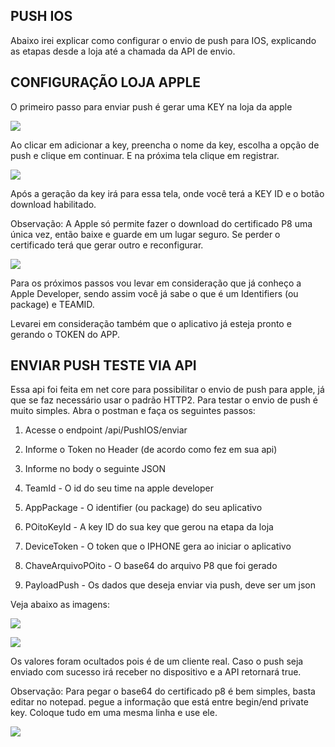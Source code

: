 ## PUSH IOS

Abaixo irei explicar como configurar o envio de push para IOS, explicando as etapas desde a loja até a chamada da API de envio.

## CONFIGURAÇÃO LOJA APPLE

O primeiro passo para enviar push é gerar uma KEY na loja da apple

![](https://lh5.googleusercontent.com/s9uBSF-vRlsJDB8xG7OSy34EoAj3PRQC2mzPAlOkLi8skC475jqoF3VTfyXN5r49VHmjmj6BmSO89KnNaaEFS3X6tFxeTsx4QJRuc8vOrBG-nxW0jT1zTfMDCsi1A3y1-noqp8C3)

Ao clicar em adicionar a key, preencha o nome da key, escolha a opção de push e clique em continuar. E na próxima tela clique em registrar.

![](https://lh6.googleusercontent.com/yEevGl9sGU_7o1rHHjfY10l56-zVyXvIk7ZJ_uzSMtnOv7CQ4Y3JdeVMM4rwfZIuQXbZu5EtwbuJz3V_fpaVg55QTk25vt5UsQw8Sw530MdRGObYshdoRZr21CbbSwg1hscHyQ0G)

Após a geração da key irá para essa tela, onde você terá a KEY ID e o botão download habilitado.

Observação: A Apple só permite fazer o download do certificado P8 uma única vez, então baixe e guarde em um lugar seguro. Se perder o certificado terá que gerar outro e reconfigurar.

![](https://lh3.googleusercontent.com/eop4xYUDSCfVSvJArz6dLvF497MgRe_BPovCLSoa-LWiFZczkv8qzw6yFHOGG0G5YNH7Zlej51Cv9XdkIawXk7650u1P-yiyYshOINuhlkwcSap8m7jciFt3o4-qleQ1yM80PCY2)

Para os próximos passos vou levar em consideração que já conheço a Apple Developer, sendo assim você já sabe o que é um Identifiers (ou package) e TEAMID.

Levarei em consideração também que o aplicativo já esteja pronto e gerando o TOKEN do APP.

## ENVIAR PUSH TESTE VIA API

Essa api foi feita em net core para possibilitar o envio de push para apple, já que se faz necessário usar o padrão HTTP2. Para testar o envio de push é muito simples. Abra o postman e faça os seguintes passos:

1.  Acesse o endpoint /api/PushIOS/enviar

2.  Informe o Token no Header (de acordo como fez em sua api)

3.  Informe no body o seguinte JSON

1.  TeamId - O id do seu time na apple developer

2.  AppPackage - O identifier (ou package) do seu aplicativo

3.  POitoKeyId - A key ID do sua key que gerou na etapa da loja

4.  DeviceToken - O token que o IPHONE gera ao iniciar o aplicativo

5.  ChaveArquivoPOito - O base64 do arquivo P8 que foi gerado

6.  PayloadPush - Os dados que deseja enviar via push, deve ser um json

Veja abaixo as imagens:

![](https://lh3.googleusercontent.com/PRUVRu_V6kkMqWiZF4nKJtPhZmR6bPACqi49vjU0iY5r7W3fobDqVeGPbzBol_vN04iaCM_SVZKEkXb_Lldcf6ROPMNmt9ppKBO83-ri5w04JRL9IIEZI7Jpx7cW9M9owrd3To6i)

![](https://lh6.googleusercontent.com/UikNcgFcbnaNabX5WhNKoqAGOoU463ZXBpqKftdhsjJEh9dRp9mqPTdFWlN2bpeDzFKseyf8thkp_Pg8gP7094QiUquaI3j-xjgP2iDPcvghJnkCk8JFrt77yCfE1BIVB2ELDl4Z)

Os valores foram ocultados pois é de um cliente real. Caso o push seja enviado com sucesso irá receber no dispositivo e a API retornará true.

Observação: Para pegar o base64 do certificado p8 é bem simples, basta editar no notepad. pegue a informação que está entre begin/end private key. Coloque tudo em uma mesma linha e use ele.

![](https://lh5.googleusercontent.com/Giq_850Gp-Z1n10SFCmlTXWBnHPVTvVR4gpNqCt2MFkoh3zzhO0dMQl5F_noHU89sP1xqW8nRnf-Zb63u-59ik7CQ303I0m8XBgSt_Zie6g7RNz2V0LhR8L2VyEK8rXMQS9mASDK)

